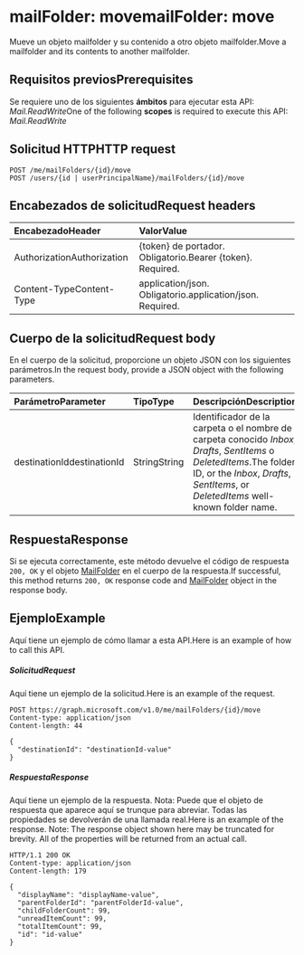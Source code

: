 # <a name="mailfolder-move"></a><span data-ttu-id="8a985-101">mailFolder: move</span><span class="sxs-lookup"><span data-stu-id="8a985-101">mailFolder: move</span></span>

<span data-ttu-id="8a985-102">Mueve un objeto mailfolder y su contenido a otro objeto mailfolder.</span><span class="sxs-lookup"><span data-stu-id="8a985-102">Move a mailfolder and its contents to another mailfolder.</span></span>

## <a name="prerequisites"></a><span data-ttu-id="8a985-103">Requisitos previos</span><span class="sxs-lookup"><span data-stu-id="8a985-103">Prerequisites</span></span>
<span data-ttu-id="8a985-104">Se requiere uno de los siguientes **ámbitos** para ejecutar esta API: *Mail.ReadWrite*</span><span class="sxs-lookup"><span data-stu-id="8a985-104">One of the following **scopes** is required to execute this API: *Mail.ReadWrite*</span></span>
## <a name="http-request"></a><span data-ttu-id="8a985-105">Solicitud HTTP</span><span class="sxs-lookup"><span data-stu-id="8a985-105">HTTP request</span></span>
<!-- { "blockType": "ignored" } -->
```http
POST /me/mailFolders/{id}/move
POST /users/{id | userPrincipalName}/mailFolders/{id}/move
```
## <a name="request-headers"></a><span data-ttu-id="8a985-106">Encabezados de solicitud</span><span class="sxs-lookup"><span data-stu-id="8a985-106">Request headers</span></span>
| <span data-ttu-id="8a985-107">Encabezado</span><span class="sxs-lookup"><span data-stu-id="8a985-107">Header</span></span>       | <span data-ttu-id="8a985-108">Valor</span><span class="sxs-lookup"><span data-stu-id="8a985-108">Value</span></span> |
|:---------------|:--------|
| <span data-ttu-id="8a985-109">Authorization</span><span class="sxs-lookup"><span data-stu-id="8a985-109">Authorization</span></span>  | <span data-ttu-id="8a985-p101">{token} de portador. Obligatorio.</span><span class="sxs-lookup"><span data-stu-id="8a985-p101">Bearer {token}. Required.</span></span>  |
| <span data-ttu-id="8a985-112">Content-Type</span><span class="sxs-lookup"><span data-stu-id="8a985-112">Content-Type</span></span>  | <span data-ttu-id="8a985-p102">application/json. Obligatorio.</span><span class="sxs-lookup"><span data-stu-id="8a985-p102">application/json. Required.</span></span>  |

## <a name="request-body"></a><span data-ttu-id="8a985-115">Cuerpo de la solicitud</span><span class="sxs-lookup"><span data-stu-id="8a985-115">Request body</span></span>
<span data-ttu-id="8a985-116">En el cuerpo de la solicitud, proporcione un objeto JSON con los siguientes parámetros.</span><span class="sxs-lookup"><span data-stu-id="8a985-116">In the request body, provide a JSON object with the following parameters.</span></span>

| <span data-ttu-id="8a985-117">Parámetro</span><span class="sxs-lookup"><span data-stu-id="8a985-117">Parameter</span></span>    | <span data-ttu-id="8a985-118">Tipo</span><span class="sxs-lookup"><span data-stu-id="8a985-118">Type</span></span>   |<span data-ttu-id="8a985-119">Descripción</span><span class="sxs-lookup"><span data-stu-id="8a985-119">Description</span></span>|
|:---------------|:--------|:----------|
|<span data-ttu-id="8a985-120">destinationId</span><span class="sxs-lookup"><span data-stu-id="8a985-120">destinationId</span></span>|<span data-ttu-id="8a985-121">String</span><span class="sxs-lookup"><span data-stu-id="8a985-121">String</span></span>|<span data-ttu-id="8a985-122">Identificador de la carpeta o el nombre de carpeta conocido *Inbox*, *Drafts*, *SentItems* o *DeletedItems*.</span><span class="sxs-lookup"><span data-stu-id="8a985-122">The folder ID, or the *Inbox*, *Drafts*, *SentItems*, or *DeletedItems* well-known folder name.</span></span>|

## <a name="response"></a><span data-ttu-id="8a985-123">Respuesta</span><span class="sxs-lookup"><span data-stu-id="8a985-123">Response</span></span>

<span data-ttu-id="8a985-124">Si se ejecuta correctamente, este método devuelve el código de respuesta `200, OK` y el objeto [MailFolder](../resources/mailfolder.md) en el cuerpo de la respuesta.</span><span class="sxs-lookup"><span data-stu-id="8a985-124">If successful, this method returns `200, OK` response code and [MailFolder](../resources/mailfolder.md) object in the response body.</span></span>

## <a name="example"></a><span data-ttu-id="8a985-125">Ejemplo</span><span class="sxs-lookup"><span data-stu-id="8a985-125">Example</span></span>
<span data-ttu-id="8a985-126">Aquí tiene un ejemplo de cómo llamar a esta API.</span><span class="sxs-lookup"><span data-stu-id="8a985-126">Here is an example of how to call this API.</span></span>
##### <a name="request"></a><span data-ttu-id="8a985-127">Solicitud</span><span class="sxs-lookup"><span data-stu-id="8a985-127">Request</span></span>
<span data-ttu-id="8a985-128">Aquí tiene un ejemplo de la solicitud.</span><span class="sxs-lookup"><span data-stu-id="8a985-128">Here is an example of the request.</span></span>
<!-- {
  "blockType": "request",
  "name": "mailfolder_move"
}-->
```http
POST https://graph.microsoft.com/v1.0/me/mailFolders/{id}/move
Content-type: application/json
Content-length: 44

{
  "destinationId": "destinationId-value"
}
```

##### <a name="response"></a><span data-ttu-id="8a985-129">Respuesta</span><span class="sxs-lookup"><span data-stu-id="8a985-129">Response</span></span>
<span data-ttu-id="8a985-p103">Aquí tiene un ejemplo de la respuesta. Nota: Puede que el objeto de respuesta que aparece aquí se trunque para abreviar. Todas las propiedades se devolverán de una llamada real.</span><span class="sxs-lookup"><span data-stu-id="8a985-p103">Here is an example of the response. Note: The response object shown here may be truncated for brevity. All of the properties will be returned from an actual call.</span></span>
<!-- {
  "blockType": "response",
  "truncated": true,
  "@odata.type": "microsoft.graph.mailFolder"
} -->
```http
HTTP/1.1 200 OK
Content-type: application/json
Content-length: 179

{
  "displayName": "displayName-value",
  "parentFolderId": "parentFolderId-value",
  "childFolderCount": 99,
  "unreadItemCount": 99,
  "totalItemCount": 99,
  "id": "id-value"
}
```

<!-- uuid: 8fcb5dbc-d5aa-4681-8e31-b001d5168d79
2015-10-25 14:57:30 UTC -->
<!-- {
  "type": "#page.annotation",
  "description": "mailFolder: move",
  "keywords": "",
  "section": "documentation",
  "tocPath": ""
}-->
